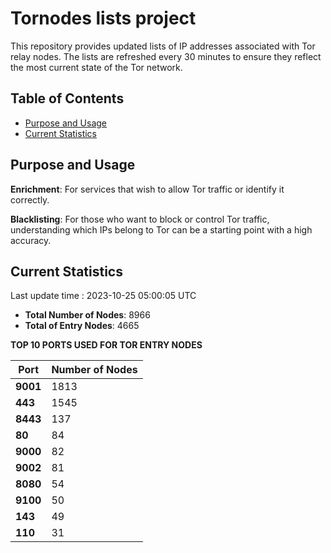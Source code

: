 # Tornodes lists project

This repository provides updated lists of IP addresses associated with Tor relay nodes. The lists are refreshed every 30 minutes to ensure they reflect the most current state of the Tor network.

## Table of Contents

- [Purpose and Usage](#purpose-and-usage)
- [Current Statistics](#current-statistics)


## Purpose and Usage

**Enrichment**: For services that wish to allow Tor traffic or identify it correctly.

**Blacklisting**: For those who want to block or control Tor traffic, understanding which IPs belong to Tor can be a starting point with a high accuracy.

## Current Statistics

Last update time : 2023-10-25 05:00:05 UTC

- **Total Number of Nodes**: 8966
- **Total of Entry Nodes**: 4665

**TOP 10 PORTS USED FOR TOR ENTRY NODES**

| **Port** | **Number of Nodes** |
|------|-----------------|
| **9001**   | 1813  |
| **443**   | 1545  |
| **8443**   | 137  |
| **80**   | 84  |
| **9000**   | 82  |
| **9002**   | 81  |
| **8080**   | 54  |
| **9100**   | 50  |
| **143**   | 49  |
| **110**   | 31  |

